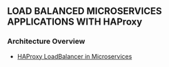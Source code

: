 ## LOAD BALANCED MICROSERVICES APPLICATIONS WITH HAProxy

### Architecture Overview

* [HAProxy LoadBalancer in Microservices ](architecture/LoadBalancedMicrocervices.jpeg)
